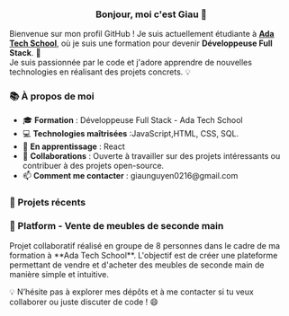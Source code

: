 <div align="center">
  <h3>Bonjour, moi c'est Giau 👋</h3>
</div>

Bienvenue sur mon profil GitHub ! Je suis actuellement étudiante à [**Ada Tech School**](https://adatechschool.fr/), où je suis une formation pour devenir **Développeuse Full Stack**. 🚀  
Je suis passionnée par le code et j'adore apprendre de nouvelles technologies en réalisant des projets concrets. 💡  

<h3> 📚 À propos de moi</h3> 
<ul>
 <li>🎓 <strong>Formation</strong> : Développeuse Full Stack - Ada Tech School </li>
 <li>💻 <strong>Technologies maîtrisées</strong> :JavaScript,HTML, CSS, SQL. </li>
 <li>🌱 <strong>En apprentissage</strong> :  React </li>
 <li>🤝 <strong>Collaborations</strong> : Ouverte à travailler sur des projets intéressants ou contribuer à des projets open-source.</li>
 <li>📫 <strong>Comment me contacter</strong> : giaunguyen0216@gmail.com </li>
</ul>

 <h3> 💼 Projets récents</h3>
<h3> 🛒 Platform - Vente de meubles de seconde main</h3>  
Projet collaboratif réalisé en groupe de 8 personnes dans le cadre de ma formation à **Ada Tech School**.  
L'objectif est de créer une plateforme permettant de vendre et d'acheter des meubles de seconde main de manière simple et intuitive.

💡 N’hésite pas à explorer mes dépôts et à me contacter si tu veux collaborer ou juste discuter de code ! 😄
